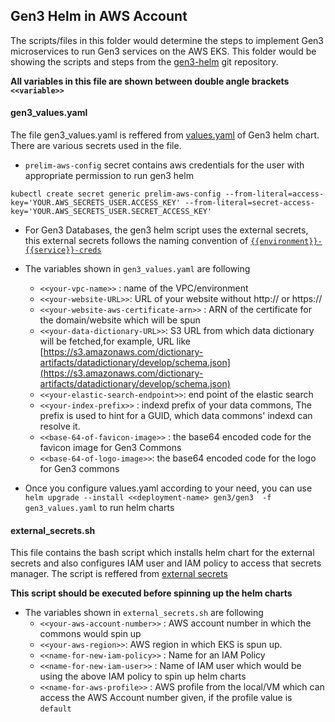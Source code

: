 ## Gen3 Helm in AWS Account

The scripts/files in this folder would determine the steps to implement Gen3 microservices to run Gen3 services on the AWS EKS. This folder would be showing the scripts and steps from the [gen3-helm](https://github.com/occ-data/gen3-helm) git repository.

**All variables in this file are shown between double angle brackets `<<variable>>`**

#### gen3_values.yaml

The file gen3_values.yaml is reffered from [values.yaml](https://github.com/occ-data/gen3-helm/blob/master/helm/gen3/values.yaml) of Gen3 helm chart. There are various secrets used in the file.

- `prelim-aws-config` secret contains aws credentials for the user with appropriate permission to run gen3 helm

```console
kubectl create secret generic prelim-aws-config --from-literal=access-key='YOUR.AWS_SECRETS_USER.ACCESS_KEY' --from-literal=secret-access-key='YOUR.AWS_SECRETS_USER.SECRET_ACCESS_KEY'
```

- For Gen3 Databases, the gen3 helm script uses the external secrets, this external secrets follows the naming convention of [`{{environment}}-{{service}}-creds`](https://github.com/uc-cdis/gen3-helm/blob/master/helm/common/templates/_external_secrets.tpl#L1-L10)

- The variables shown in `gen3_values.yaml` are following
    - `<<your-vpc-name>>` : name of the VPC/environment
    - `<<your-website-URL>>`: URL of your website without http:// or https://
    - `<<your-website-aws-certificate-arn>>` : ARN of the certificate for the domain/website which will be spun
    - `<<your-data-dictionary-URL>>`: S3 URL from which data dictionary will be fetched,for example, URL like [https://s3.amazonaws.com/dictionary-artifacts/datadictionary/develop/schema.json](https://s3.amazonaws.com/dictionary-artifacts/datadictionary/develop/schema.json)
    - `<<your-elastic-search-endpoint>>`: end point of the elastic search
    - `<<your-index-prefix>>` : indexd prefix of your data commons, The prefix is used to hint for a GUID, which data commons' indexd can resolve it.
    - `<<base-64-of-favicon-image>>` : the base64 encoded code for the favicon image for Gen3 Commons
    - `<<base-64-of-logo-image>>`: the base64 encoded code for the logo for Gen3 commons

- Once you configure values.yaml according to your need, you can use `helm upgrade --install <<deployment-name> gen3/gen3  -f gen3_values.yaml` to run helm charts

#### external_secrets.sh

This file contains the bash script which installs helm chart for the external secrets and also configures IAM user and IAM policy to access that secrets manager. The script is reffered from [external secrets](https://github.com/uc-cdis/gen3-helm/blob/master/docs/external_secrets.md#download-external-secrets-operator-and-create-resources-in-aws)

**This script should be executed before spinning up the helm charts**

- The variables shown in `external_secrets.sh` are following
    - `<<your-aws-account-number>>` : AWS account number in which the commons would spin up
    - `<<your-aws-region>>`: AWS region in which EKS is spun up.
    - `<<name-for-new-iam-policy>>` : Name for an IAM Policy
    - `<<name-for-new-iam-user>>` : Name of IAM user which would be using the above IAM policy to spin up helm charts
    - `<<name-for-aws-profile>>` : AWS profile from the local/VM which can access the AWS Account number given, if the profile value is `default`
